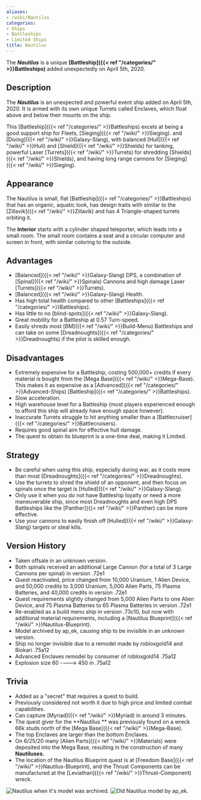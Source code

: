 ```yaml
---
aliases:
- /wiki/Nautilus
categories:
- Ships
- Battleships
- Limited Ships
title: Nautilus
---
```


The **_Nautilus_** is a unique **[Battleship]({{< ref "/categories/" >}}Battleships)** added unexpectedly on April 5th, 2020.

## Description

The **_Nautilus_** is an unexpected and powerful event ship added on April 5th, 2020. It is armed with its own unique Turrets called Enclaves, which float above and below their mounts on the ship.

This [Battleship]({{< ref "/categories/" >}}Battleships) excels at being a good support ship for Fleets, [Sieging]({{< ref "/wiki/" >}}Sieging). and [Diving]({{< ref "/wiki/" >}}Galaxy-Slang), with balanced [Hull]({{< ref "/wiki/" >}}Hull) and [Shield]({{< ref "/wiki/" >}}Shields) for tanking, powerful Laser [Turrets]({{< ref "/wiki/" >}}Turrets) for shredding [Shields]({{< ref "/wiki/" >}}Shields), and having long range cannons for [Sieging]({{< ref "/wiki/" >}}Sieging).

## Appearance

The Nautilus is small, flat [Battleship]({{< ref "/categories/" >}}Battleships) that has an organic, aquatic look, has design traits with similar to the [Zillavik]({{< ref "/wiki/" >}}Zillavik) and has 4 Triangle-shaped turrets orbiting it.

The **Interior** starts with a cylinder shaped teleporter, which leads into a small room. The small room contains a seat and a circular computer and screen in front, with similar coloring to the outside.

## Advantages

- [Balanced]({{< ref "/wiki/" >}}Galaxy-Slang) DPS, a combination of [Spinal]({{< ref "/wiki/" >}}Spinals) Cannons and high damage Laser [Turrets]({{< ref "/wiki/" >}}Turrets).
- [Balanced]({{< ref "/wiki/" >}}Galaxy-Slang) Health.
- Has high total health compared to other [Battleships]({{< ref "/categories/" >}}Battleships).
- Has little to no [blind-spots]({{< ref "/wiki/" >}}Galaxy-Slang).
- Great mobility for a Battleship at 0.57 Turn-speed.
- Easily shreds most [BM]({{< ref "/wiki/" >}}Build-Menu) Battleships and can take on some [Dreadnoughts]({{< ref "/categories/" >}}Dreadnoughts) if the pilot is skilled enough.

## Disadvantages

- Extremely expensive for a Battleship, costing 500,000+ credits if every material is bought from the [Mega Base]({{< ref "/wiki/" >}}Mega-Base). This makes it as expensive as a [Advanced]({{< ref "/categories/" >}}Advanced-Ships) [Battleship]({{< ref "/categories/" >}}Battleships).
- Slow acceleration.
- High warehouse level for a Battleship (most players experienced enough to afford this ship will already have enough space however).
- Inaccurate Turrets struggle to hit anything smaller than a [Battlecruiser]({{< ref "/categories/" >}}Battlecruisers).
- Requires good spinal aim for effective hull damage.
- The quest to obtain its blueprint is a one-time deal, making it Limited.

## Strategy

- Be careful when using this ship, especially during war, as it costs more than most [Dreadnoughts]({{< ref "/categories/" >}}Dreadnoughts).
- Use the turrets to shred the shield of an opponent, and then focus on spinals once the target is [Hulled]({{< ref "/wiki/" >}}Galaxy-Slang).
- Only use it when you do not have Battleship loyalty or need a more maneuverable ship, since most Dreadnoughts and even high DPS Battleships like the [Panther]({{< ref "/wiki/" >}}Panther) can be more effective.
- Use your cannons to easily finish off [Hulled]({{< ref "/wiki/" >}}Galaxy-Slang) targets or steal kills.

## Version History 

- Taken offsale in an unknown version.
- Both spinals received an additional Large Cannon (for a total of 3 Large Cannons per spinal) in version .72e1
- Quest reactivated, price changed from 10,000 Uranium, 1 Alien Device, and 50,000 credits to 3,000 Uranium, 5,000 Alien Parts, 75 Plasma Batteries, and 40,000 credits in version .72e1
- Quest requirements slightly changed from 5,000 Alien Parts to one Alien Device, and 75 Plasma Batteries to 65 Plasma Batteries in version .72e1
- Re-enabled as a build menu ship in version .73c10, but now with additional material requirements, including a [Nautilus Blueprint]({{< ref "/wiki/" >}}Nautilus-Blueprint).
- Model archived by ap_ek, causing ship to be invisible in an unknown version.
- Ship no longer invisible due to a remodel made by robloxgold14 and Biokari .75a12
- Advanced Enclaves remodel by consumer of robloxgold14 .75a12
- Explosion size 60 ----> 450 in .75a12

## Trivia

- Added as a "secret" that requires a quest to build.
- Previously considered not worth it due to high price and limited combat capabilities.
- Can capture [Myriad]({{< ref "/wiki/" >}}Myriad) in around 3 minutes.
- The quest giver for the **Nautilus ** was previously found on a wreck 66k studs north of the [Mega Base]({{< ref "/wiki/" >}}Mega-Base).
- The top Enclaves are larger than the bottom Enclaves.
- On 6/25/20 many [Alien Parts]({{< ref "/wiki/" >}}Materials) were deposited into the Mega Base, resulting in the construction of many **Nautiluses.**
- The location of the Nautilus Blueprint quest is at [Freedom Base]({{< ref "/wiki/" >}}Nautilus-Blueprint), and the Thrust Components can be manufactured at the [Leviathan]({{< ref "/wiki/" >}}Thrust-Component) wreck.

![Nautilus when it's model was
archived.](Nautilus-broken.png "Nautilus when it's model was archived.") ![Old Nautilus model by
ap_ek.](Nautilus-old.png "Old Nautilus model by ap_ek.")